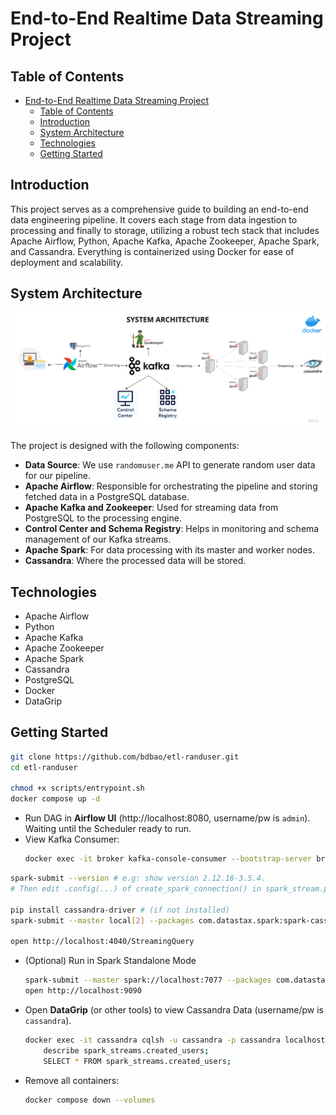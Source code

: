 # End-to-End Realtime Data Streaming Project

## Table of Contents
- [End-to-End Realtime Data Streaming Project](#end-to-end-realtime-data-streaming-project)
  - [Table of Contents](#table-of-contents)
  - [Introduction](#introduction)
  - [System Architecture](#system-architecture)
  - [Technologies](#technologies)
  - [Getting Started](#getting-started)

## Introduction

This project serves as a comprehensive guide to building an end-to-end data engineering pipeline. It covers each stage from data ingestion to processing and finally to storage, utilizing a robust tech stack that includes Apache Airflow, Python, Apache Kafka, Apache Zookeeper, Apache Spark, and Cassandra. Everything is containerized using Docker for ease of deployment and scalability.

<!-- # Ref: https://www.youtube.com/watch?app=desktop&v=GqAcTrqKcrY, https://github.com/airscholar/e2e-data-engineering -->

## System Architecture

![System Architecture](img/architecture.png)

The project is designed with the following components:

- **Data Source**: We use `randomuser.me` API to generate random user data for our pipeline.
- **Apache Airflow**: Responsible for orchestrating the pipeline and storing fetched data in a PostgreSQL database.
- **Apache Kafka and Zookeeper**: Used for streaming data from PostgreSQL to the processing engine.
- **Control Center and Schema Registry**: Helps in monitoring and schema management of our Kafka streams.
- **Apache Spark**: For data processing with its master and worker nodes.
- **Cassandra**: Where the processed data will be stored.

## Technologies

- Apache Airflow
- Python
- Apache Kafka
- Apache Zookeeper
- Apache Spark
- Cassandra
- PostgreSQL
- Docker
- DataGrip

## Getting Started

```bash
git clone https://github.com/bdbao/etl-randuser.git
cd etl-randuser

chmod +x scripts/entrypoint.sh
docker compose up -d
```
- Run DAG in **Airflow UI** (http://localhost:8080, username/pw is `admin`). Waiting until the Scheduler ready to run.
- View Kafka Consumer:
  ```bash
  docker exec -it broker kafka-console-consumer --bootstrap-server broker:29092 --topic users_created --from-beginning
  ```
```bash
spark-submit --version # e.g: show version 2.12.18-3.5.4. 
# Then edit .config(...) of create_spark_connection() in spark_stream.py

pip install cassandra-driver # (if not installed)
spark-submit --master local[2] --packages com.datastax.spark:spark-cassandra-connector_2.12:3.5.1,org.apache.spark:spark-sql-kafka-0-10_2.12:3.5.1,org.apache.kafka:kafka-clients:3.5.1 scripts/spark_stream.py

open http://localhost:4040/StreamingQuery
```
- (Optional) Run in Spark Standalone Mode
  ```bash
  spark-submit --master spark://localhost:7077 --packages com.datastax.spark:spark-cassandra-connector_2.12:3.5.1,org.apache.spark:spark-sql-kafka-0-10_2.12:3.5.1,org.apache.kafka:kafka-clients:3.5.1 scripts/spark_stream.py
  open http://localhost:9090
  ```
- Open **DataGrip** (or other tools) to view Cassandra Data (username/pw is `cassandra`).
  ```bash
  docker exec -it cassandra cqlsh -u cassandra -p cassandra localhost 9042
      describe spark_streams.created_users;
      SELECT * FROM spark_streams.created_users;
  ```
- Remove all containers:
  ```bash
  docker compose down --volumes
  ```